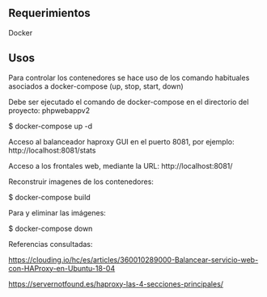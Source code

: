 
## Requerimientos 

Docker

## Usos

Para controlar los contenedores se hace uso de los comando habituales asociados a docker-compose (up, stop, start, down) 

Debe ser ejecutado el comando de docker-compose en el directorio del proyecto: phpwebappv2


$ docker-compose up -d

Acceso al balanceador haproxy GUI en el puerto 8081, por ejemplo: http://localhost:8081/stats

Acceso a los frontales web, mediante la URL: http://localhost:8081/


Reconstruir imagenes de los contenedores:

$ docker-compose build

Para y eliminar las imágenes:

$ docker-compose down


Referencias consultadas:

https://clouding.io/hc/es/articles/360010289000-Balancear-servicio-web-con-HAProxy-en-Ubuntu-18-04 

https://servernotfound.es/haproxy-las-4-secciones-principales/

